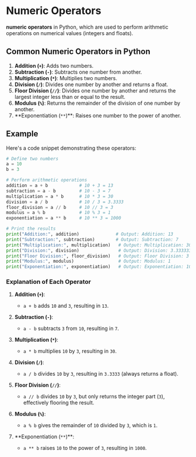 # Numeric Operators

**numeric operators** in Python, which are used to perform arithmetic operations on numerical values (integers and floats).

## Common Numeric Operators in Python

1. **Addition (`+`)**: Adds two numbers.
2. **Subtraction (`-`)**: Subtracts one number from another.
3. **Multiplication (`*`)**: Multiplies two numbers.
4. **Division (`/`)**: Divides one number by another and returns a float.
5. **Floor Division (`//`)**: Divides one number by another and returns the largest integer less than or equal to the result.
6. **Modulus (`%`)**: Returns the remainder of the division of one number by another.
7. **Exponentiation (`**`)\*\*: Raises one number to the power of another.

## Example

Here's a code snippet demonstrating these operators:

```python
# Define two numbers
a = 10
b = 3

# Perform arithmetic operations
addition = a + b            # 10 + 3 = 13
subtraction = a - b         # 10 - 3 = 7
multiplication = a * b      # 10 * 3 = 30
division = a / b            # 10 / 3 = 3.3333
floor_division = a // b     # 10 // 3 = 3
modulus = a % b             # 10 % 3 = 1
exponentiation = a ** b     # 10 ** 3 = 1000

# Print the results
print("Addition:", addition)              # Output: Addition: 13
print("Subtraction:", subtraction)        # Output: Subtraction: 7
print("Multiplication:", multiplication)   # Output: Multiplication: 30
print("Division:", division)               # Output: Division: 3.3333333333333335
print("Floor Division:", floor_division)   # Output: Floor Division: 3
print("Modulus:", modulus)                 # Output: Modulus: 1
print("Exponentiation:", exponentiation)   # Output: Exponentiation: 1000
```

### Explanation of Each Operator

1. **Addition (`+`)**:

   - `a + b` adds `10` and `3`, resulting in `13`.

2. **Subtraction (`-`)**:

   - `a - b` subtracts `3` from `10`, resulting in `7`.

3. **Multiplication (`*`)**:

   - `a * b` multiplies `10` by `3`, resulting in `30`.

4. **Division (`/`)**:

   - `a / b` divides `10` by `3`, resulting in `3.3333` (always returns a float).

5. **Floor Division (`//`)**:

   - `a // b` divides `10` by `3`, but only returns the integer part (`3`), effectively flooring the result.

6. **Modulus (`%`)**:

   - `a % b` gives the remainder of `10` divided by `3`, which is `1`.

7. **Exponentiation (`**`)\*\*:
   - `a ** b` raises `10` to the power of `3`, resulting in `1000`.

